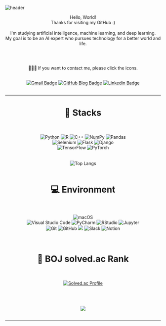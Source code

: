 ![header](https://capsule-render.vercel.app/api?type=waving&color=0:e3f400,100:00ff00&height=125&section=header&text=Jiyun's%20Workspace&fontSize=50&fontAlign=50&fontColor=FFFFFF)

<div align = "center">

Hello, World!
<br>
Thanks for visiting my GitHub :)
<br>
<br>
I'm studying artificial intelligence, machine learning, and deep learning.<br>
My goal is to be an AI expert who pursues technology for a better world and life.<br>

<br>
<br>
  
💁🏻‍♀️ If you want to contact me, please click the icons.<br><br>

[![Gmail Badge](https://img.shields.io/badge/-Gmail-d14836?style=flat-square&logo=Gmail&logoColor=white&link=mailto:bbarry.official@gmail.com)](mailto:bbarry.official@gmail.com)
[![GitHub Blog Badge](https://img.shields.io/badge/-Blog-black?style=flat-square&link=https://bbarry-lee.github.io/about/)](https://bbarry-lee.github.io/about/)
[![Linkedin Badge](https://img.shields.io/badge/-LinkedIn-blue?style=flat-square&logo=Linkedin&logoColor=white&link=https://www.linkedin.com/in/jiyun-lee-b4136424b/)](https://www.linkedin.com/in/jiyun-lee-b4136424b/)
<br><br>

---

</div>
<div align = "center">

# 🫧 Stacks
<br><br>![Python](https://img.shields.io/badge/-Python-14354C?style=flat-square&logo=Python)
<img alt="R" src ="https://img.shields.io/badge/R-276DC3.svg?&style=flat-square&logo=R&logoColor=white"/>
<img alt="C++" src="https://img.shields.io/badge/c++-00599C?style=flat-square&logo=c%2B%2B&logoColor=white"/>
![NumPy](https://img.shields.io/badge/Numpy-%23013243.svg?style=flat-square&logo=numpy&logoColor=white)
![Pandas](https://img.shields.io/badge/Pandas-%23150458.svg?style=flat-square&logo=pandas&logoColor=white)
<br>
![Selenium](https://img.shields.io/badge/-Selenium-%43B02A?style=flat-square&logo=selenium&logoColor=white)
![Flask](https://img.shields.io/badge/-Flask-%23000?style=flat-square&logo=flask)
<img alt="Django" src ="https://img.shields.io/badge/Django-092E20.svg?&style=flat-square&logo=Django&logoColor=white"/>
<br>
![TensorFlow](https://img.shields.io/badge/TensorFlow-%23FF6F00.svg?style=flat-square&logo=TensorFlow&logoColor=white)
![PyTorch](https://img.shields.io/badge/PyTorch-%23EE4C2C.svg?style=flat-square&logo=PyTorch&logoColor=white) <br/>
<br><br>
![Top Langs](https://github-readme-stats.vercel.app/api/top-langs/?username=BBARRY-Lee&layout=compact&theme=dark)
<br><br>
  
# 💻 Environment
<br><br><img alt="macOS" src ="https://img.shields.io/badge/macOS-000000.svg?&style=flat-square&logo=macOS&logoColor=white"/><br>
![Visual Studio Code](https://img.shields.io/badge/Visual%20Studio%20Code-0078d7.svg?style=flat-square&logo=visual-studio-code&logoColor=white)
<img alt="PyCharm" src ="https://img.shields.io/badge/PyCharm-000000.svg?&style=flat-square&logo=PyCharm&logoColor=white"/>
![RStudio](https://img.shields.io/badge/-RStudio-gray?style=flat-square&logo=RStudio)
![Jupyter](https://img.shields.io/badge/-Jupyter-black?style=flat-square&logo=jupyter)<br>
![Git](https://img.shields.io/badge/-Git-%23F05033?style=flat-square&logo=git&logoColor=white)
![GitHub](https://img.shields.io/badge/-GitHub-%23121011?style=flat-square&logo=github)
<img src="https://img.shields.io/badge/Amazon AWS-232F3E?style=flat-square&logo=Amazon%20AWS&logoColor=white"/></a>
<img alt="Slack" src ="https://img.shields.io/badge/Slack-4A154B.svg?&style=flat-square&logo=Slack&logoColor=white"/>
<img alt="Notion" src ="https://img.shields.io/badge/Notion-000000.svg?&style=flat-square&logo=Notion&logoColor=white"/>
<br><br><br>

# 👾 BOJ solved.ac Rank
<br><br>
[![Solved.ac Profile](http://mazassumnida.wtf/api/v2/generate_badge?boj=leejy1373)](https://solved.ac/leejy1373/)
<br>
<br>
<br>
<br>
<div align = "center">
<a href="https://hits.seeyoufarm.com"><img src="https://hits.seeyoufarm.com/api/count/incr/badge.svg?url=https%3A%2F%2Fgithub.com%2FBBARRY-Lee&count_bg=%23356DB6&title_bg=%23555555&icon=&icon_color=%23E7E7E7&title=Visits&edge_flat=false"/></a><br><br>

---

</div>



